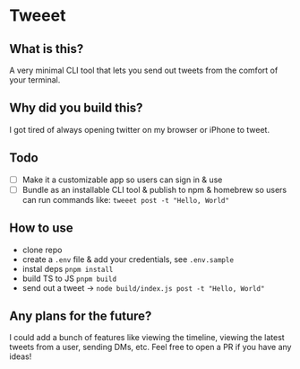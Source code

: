# Tweeet

## What is this?

A very minimal CLI tool that lets you send out tweets from the comfort of your terminal.

## Why did you build this?

I got tired of always opening twitter on my browser or iPhone to tweet.

## Todo

- [ ] Make it a customizable app so users can sign in & use
- [ ] Bundle as an installable CLI tool & publish to npm & homebrew so users can run commands like: `tweeet post -t "Hello, World"`

## How to use

- clone repo
- create a `.env` file & add your credentials, see `.env.sample`
- instal deps `pnpm install`
- build TS to JS `pnpm build`
- send out a tweet -> `node build/index.js post -t "Hello, World"`

## Any plans for the future?

I could add a bunch of features like viewing the timeline, viewing the latest tweets from a user, sending DMs, etc. Feel free to open a PR if you have any ideas!
